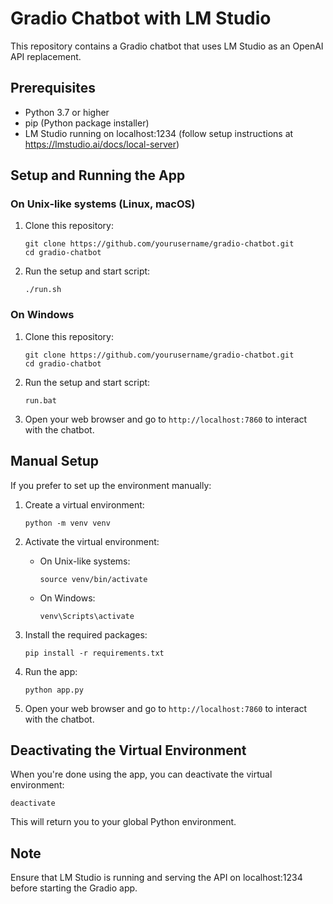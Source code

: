 # Gradio Chatbot with LM Studio

This repository contains a Gradio chatbot that uses LM Studio as an OpenAI API replacement.

## Prerequisites

- Python 3.7 or higher
- pip (Python package installer)
- LM Studio running on localhost:1234 (follow setup instructions at https://lmstudio.ai/docs/local-server)

## Setup and Running the App

### On Unix-like systems (Linux, macOS)

1. Clone this repository:
   ```
   git clone https://github.com/yourusername/gradio-chatbot.git
   cd gradio-chatbot
   ```

2. Run the setup and start script:
   ```
   ./run.sh
   ```

### On Windows

1. Clone this repository:
   ```
   git clone https://github.com/yourusername/gradio-chatbot.git
   cd gradio-chatbot
   ```

2. Run the setup and start script:
   ```
   run.bat
   ```

3. Open your web browser and go to `http://localhost:7860` to interact with the chatbot.

## Manual Setup

If you prefer to set up the environment manually:

1. Create a virtual environment:
   ```
   python -m venv venv
   ```

2. Activate the virtual environment:
   - On Unix-like systems:
     ```
     source venv/bin/activate
     ```
   - On Windows:
     ```
     venv\Scripts\activate
     ```

3. Install the required packages:
   ```
   pip install -r requirements.txt
   ```

4. Run the app:
   ```
   python app.py
   ```

5. Open your web browser and go to `http://localhost:7860` to interact with the chatbot.

## Deactivating the Virtual Environment

When you're done using the app, you can deactivate the virtual environment:

```
deactivate
```

This will return you to your global Python environment.

## Note

Ensure that LM Studio is running and serving the API on localhost:1234 before starting the Gradio app.